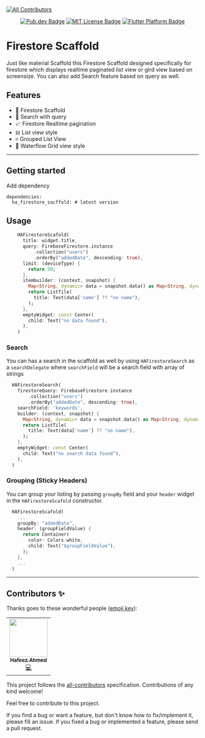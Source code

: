 <!-- 
<!-- ALL-CONTRIBUTORS-BADGE:START - Do not remove or modify this section -->
[![All Contributors](https://img.shields.io/badge/all_contributors-1-orange.svg?style=flat-square)](#contributors-)
<!-- ALL-CONTRIBUTORS-BADGE:END -->


<!-- <p align="center">
	<img src="https://raw.githubusercontent.com/imhafeez/ha_firestore_sacffold/master/assets/logo.png" height="80" alt="Focus Detector Logo" />
</p> -->
<p align="center">
	<a href="https://pub.dev/packages/ha_firestore_sacffold"><img src="https://img.shields.io/pub/v/ha_firestore_sacffold.svg" alt="Pub.dev Badge"></a>
	<!-- <a href="https://github.com/imhafeez/ha_firestore_sacffold/actions"><img src="https://github.com/imhafeez/ha_firestore_sacffold/workflows/build/badge.svg" alt="GitHub Build Badge"></a> -->
	<a href="https://opensource.org/licenses/MIT"><img src="https://img.shields.io/badge/license-MIT-purple.svg" alt="MIT License Badge"></a>
	<a href="https://github.com/imhafeez/ha_firestore_sacffold"><img src="https://img.shields.io/badge/platform-flutter-ff69b4.svg" alt="Flutter Platform Badge"></a>
</p>

# Firestore Scaffold 
Just like material Scaffold this Firestore Scaffold designed specifically for firestore which displays realtime paginated list view or gird view based on screensize. You can also add Search feature based on query as well.

## Features

- 📱 Firestore Scaffold
- 🔎 Search with query
- 📈 Firestore Realtime pagination
- 𝍌 List view style
- ⌗ Grouped List View
- 🌊 Waterflow Grid view style


---
## Getting started

Add dependency
```
dependencies:
  ha_firestore_sacffold: # latest version

```

## Usage


```dart
    HAFirestoreScafold(
      title: widget.title,
      query: FirebaseFirestore.instance
          .collection("users")
          .orderBy("addedDate", descending: true),
      limit: (deviceType) {
        return 50;
      },
      itembuilder: (context, snapshot) {
        Map<String, dynamic> data = snapshot.data() as Map<String, dynamic>;
        return ListTile(
          title: Text(data['name'] ?? "no name"),
        );
      },
      emptyWidget: const Center(
        child: Text("no data found"),
      ),
    )
```

### Search 
You can has a search in the scaffold as well by using ``` HAFirestoreSearch ``` as a ``` searchDelegate ``` where ``` searchField ``` will be a search field with array of strings

```dart
  HAFirestoreSearch(
    firestoreQuery: FirebaseFirestore.instance
        .collection("users")
        .orderBy("addedDate", descending: true),
    searchField: 'keywords',
    builder: (context, snapshot) {
      Map<String, dynamic> data = snapshot.data() as Map<String, dynamic>;
      return ListTile(
        title: Text(data['name'] ?? "no name"),
      );
    },
    emptyWidget: const Center(
      child: Text("no search data found"),
    ),
  )
```
### Grouping (Sticky Headers)

You can group your listing by passing ``` groupBy ``` field and your ``` header ``` widget in the ``` HAFirestoreScafold ``` constructor.

```dart
  HAFirestoreScafold(
    ...
    groupBy: "addedDate",
    header: (groupFieldValue) {
      return Container(
        color: Colors.white,
        child: Text("$groupFieldValue"),
      );
    },
    ...
  )
```

---
## Contributors ✨

Thanks goes to these wonderful people ([emoji key](https://allcontributors.org/docs/en/emoji-key)):

<!-- ALL-CONTRIBUTORS-LIST:START - Do not remove or modify this section -->
<!-- prettier-ignore-start -->
<!-- markdownlint-disable -->
<table>
  <tr>
    <td align="center"><a href="https://github.com/imhafeez"><img src="https://avatars.githubusercontent.com/u/21155655?v=4?s=100" width="100px;" alt=""/><br /><sub><b>Hafeez Ahmed</b></sub></a><br /><a href="https://github.com/imhafeez/ha_firestore_scaffold/commits?author=imhafeez" title="Code">💻</a></td>
  </tr>
</table>

<!-- markdownlint-restore -->
<!-- prettier-ignore-end -->

<!-- ALL-CONTRIBUTORS-LIST:END -->

This project follows the [all-contributors](https://github.com/all-contributors/all-contributors) specification. Contributions of any kind welcome!

Feel free to contribute to this project.

If you find a bug or want a feature, but don't know how to fix/implement it, please fill an issue. If you fixed a bug or implemented a feature, please send a pull request.
